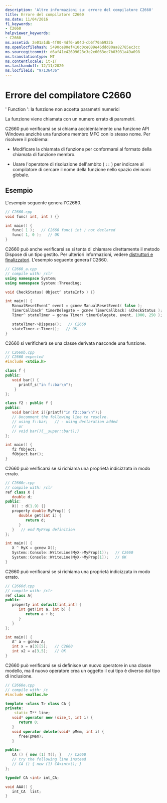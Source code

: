 ```yaml
---
description: 'Altre informazioni su: errore del compilatore C2660'
title: Errore del compilatore C2660
ms.date: 11/04/2016
f1_keywords:
- C2660
helpviewer_keywords:
- C2660
ms.assetid: 2e01a1db-4f00-4df6-a04d-cb6f70a6922b
ms.openlocfilehash: 5490ce80ef410c0ce089e46ddd80aa82785ec3cc
ms.sourcegitcommit: d6af41e42699628c3e2e6063ec7b03931a49a098
ms.translationtype: MT
ms.contentlocale: it-IT
ms.lasthandoff: 12/11/2020
ms.locfileid: "97136436"
---
```

# <a name="compiler-error-c2660"></a>Errore del compilatore C2660

' Function ': la funzione non accetta parametri numerici

La funzione viene chiamata con un numero errato di parametri.

C2660 può verificarsi se si chiama accidentalmente una funzione API Windows anziché una funzione membro MFC con lo stesso nome. Per risolvere il problema:

- Modificare la chiamata di funzione per conformarsi al formato della chiamata di funzione membro.

- Usare l'operatore di risoluzione dell'ambito ( `::` ) per indicare al compilatore di cercare il nome della funzione nello spazio dei nomi globale.

## <a name="examples"></a>Esempio

L'esempio seguente genera l'C2660.

```cpp
// C2660.cpp
void func( int, int ) {}

int main() {
   func( 1 );   // C2660 func( int ) not declared
   func( 1, 0 );   // OK
}
```

C2660 può anche verificarsi se si tenta di chiamare direttamente il metodo Dispose di un tipo gestito. Per ulteriori informazioni, vedere [distruttori e finalizzatori](../../dotnet/how-to-define-and-consume-classes-and-structs-cpp-cli.md#BKMK_Destructors_and_finalizers). L'esempio seguente genera l'C2660.

```cpp
// C2660_a.cpp
// compile with: /clr
using namespace System;
using namespace System::Threading;

void CheckStatus( Object^ stateInfo ) {}

int main() {
   ManualResetEvent^ event = gcnew ManualResetEvent( false );
   TimerCallback^ timerDelegate = gcnew TimerCallback( &CheckStatus );
   Timer^ stateTimer = gcnew Timer( timerDelegate, event, 1000, 250 );

   stateTimer->Dispose();   // C2660
   stateTimer->~Timer();   // OK
}
```

C2660 si verificherà se una classe derivata nasconde una funzione.

```cpp
// C2660b.cpp
// C2660 expected
#include <stdio.h>

class f {
public:
   void bar() {
      printf_s("in f::bar\n");
    }
};

class f2 : public f {
public:
   void bar(int i){printf("in f2::bar\n");}
   // Uncomment the following line to resolve.
   // using f::bar;   // - using declaration added
   // or
   // void bar(){__super::bar();}
};

int main() {
   f2 fObject;
   fObject.bar();
}
```

C2660 può verificarsi se si richiama una proprietà indicizzata in modo errato.

```cpp
// C2660c.cpp
// compile with: /clr
ref class X {
   double d;
public:
   X() : d(1.9) {}
   property double MyProp[] {
      double get(int i) {
         return d;
      }
   }   // end MyProp definition
};

int main() {
   X ^ MyX = gcnew X();
   System::Console::WriteLine(MyX->MyProp(1));   // C2660
   System::Console::WriteLine(MyX->MyProp[1]);   // OK
}
```

C2660 può verificarsi se si richiama una proprietà indicizzata in modo errato.

```cpp
// C2660d.cpp
// compile with: /clr
ref class A{
public:
   property int default[int,int] {
      int get(int a, int b) {
         return a + b;
      }
   }
};

int main() {
   A^ a = gcnew A;
   int x = a[3][5];   // C2660
   int x2 = a[3,5];   // OK
}
```

C2660 può verificarsi se si definisce un nuovo operatore in una classe modello, ma il nuovo operatore crea un oggetto il cui tipo è diverso dal tipo di inclusione.

```cpp
// C2660e.cpp
// compile with: /c
#include <malloc.h>

template <class T> class CA {
private:
    static T** line;
   void* operator new (size_t, int i) {
      return 0;
   }
   void operator delete(void* pMem, int i) {
      free(pMem);
   }

public:
   CA () { new (1) T(); }   // C2660
   // try the following line instead
   // CA () { new (1) CA<int>(); }
};

typedef CA <int> int_CA;

void AAA() {
   int_CA  list;
}
```
